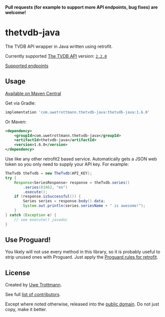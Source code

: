 **Pull requests (for example to support more API endpoints, bug fixes) are welcome!**

# thetvdb-java

The TVDB API wrapper in Java written using retrofit.

Currently supported [The TVDB API](https://api.thetvdb.com/swagger) version: [`2.2.0`](https://gitlab.thetvdb.com/site/thetvdb_api/issues)

[Supported endpoints](https://github.com/UweTrottmann/thetvdb-java/issues/1)

## Usage
<a href="https://search.maven.org/#search%7Cga%7C1%7Cthetvdb-java">Available on Maven Central</a>

Get via Gradle:
```groovy
implementation 'com.uwetrottmann.thetvdb-java:thetvdb-java:1.6.0'
```

Or Maven:
```xml
<dependency>
    <groupId>com.uwetrottmann.thetvdb-java</groupId>
    <artifactId>thetvdb-java</artifactId>
    <version>1.6.0</version>
</dependency>
```

Use like any other retrofit2 based service. Automatically gets a JSON web token so you only need to supply your API key.
For example:

```java
TheTvdb theTvdb = new TheTvdb(API_KEY);
try {
    Response<SeriesResponse> response = theTvdb.series()
        .series(83462, "en")
        .execute();
    if (response.isSuccessful()) {
        Series series = response.body().data;
        System.out.println(series.seriesName + " is awesome!");
    }
} catch (Exception e) {
    // see execute() javadoc 
}
```

## Use Proguard!
You likely will not use every method in this library, so it is probably useful to strip unused ones with Proguard.
Just apply the [Proguard rules for retrofit](https://square.github.io/retrofit/#download).

## License
Created by [Uwe Trottmann](https://uwetrottmann.com).

See full [list of contributors](https://github.com/UweTrottmann/thetvdb-java/graphs/contributors).

Except where noted otherwise, released into the [public domain](UNLICENSE).
Do not just copy, make it better.
